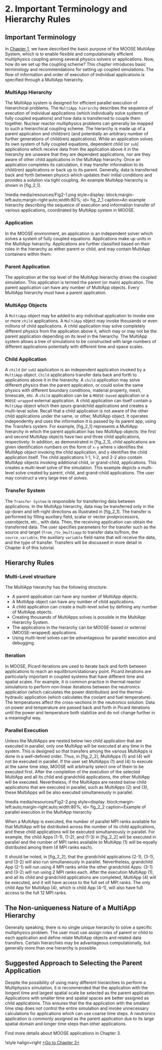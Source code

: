 # 2. Important Terminology and Hierarchy Rules

## Important Terminology

In [Chapter 1](/chp_1_motives.md), we have described the basic purpose of the MOOSE MultiApp System, which is to enable flexible and computationally efficient multiphysics coupling among several physics solvers or applications. Now, how do we set up the coupling scheme? This chapter introduces basic terminology and recommendations for setting up coupled simulations. The flow of information and order of execution of individual applications is specified through a MultiApp hierarchy.

### MultiApp Hierarchy

The MultiApp system is designed for efficient parallel execution of hierarchical problems. The `MultiApp hierarchy` describes the sequence of execution of individual applications (which individually solve systems of fully coupled equations) and how data is transferred to couple them together. Nuclear reactor multiphysics problems can generally be mapped to such a hierarchical coupling scheme. The hierarchy is made up of a parent application and child(ren) (and potentially an arbitrary number of further generations of child(ren) applications). While an application solves its own system of fully coupled equations, dependent child (or `sub`) applications which receive data from the application above it in the hierarchy are unaware that they are dependent applications, nor are they aware of other child applications in the MultiApp hierarchy. Once an application completes its calculation, it may transfer information to its child(ren) applications or back up to its parent. Generally, data is transferred back and forth between physics which updates their initial conditions and provides a solution via tight coupling. An example MultiApp hierarchy is shown in [fig_2_1].

!media media/resources/Fig2-1.png
      style=display: block;margin-left:auto;margin-right:auto;width:80%;
      id= fig_2_1
      caption=An example hierarchy describing the sequence of execution and information transfer of various applications, coordinated by MultiApp system in MOOSE.

### Application

In the MOOSE environment, an application is an independent solver which solves a system of fully coupled equations. Applications make up units in the MultiApp hierarchy. Applications are further classified based on their roles in the hierarchy as either parent or child, and may contain MultiApp containers within them.

### Parent Application

The application at the top level of the MultiApp hierarchy drives the coupled simulation. This application is termed the parent (or main) application. The parent application can have any number of MultiApp objects. Every MultiApp hierarchy must have a parent application.

### MultiApp Objects

A `MultiApp` object may be added to any individual application to invoke one or more `child` applications. A `MultiApp` object may invoke thousands or even millions of child applications. A child application may solve completely different physics from the application above it, which may or may not be the parent application depending on its level in the hierarchy. The MultiApp system allows a tree of simulations to be constructed with large numbers of different applications potentially with different time and space scales.

### Child Application

A `child` (or `sub`) application is an independent application invoked by a `MultiApp` object. `Child` applications transfer data back and forth to applications above it in the hierarchy. A `child` application may solve different physics than the parent application, or could solve the same physics with different boundary conditions, material property, mesh, timescale, etc. A `child` application can be a `MOOSE-based` application or a `MOOSE-wrapped` external application. A child application can itself contain a `MultiApp` object which then spurs grandchild applications and creates a multi-level solve. Recall that a child application is not aware of the other child applications under the same, or other, MultiApp object. It operates independently and uses the information it is passed by its parent app, using the Transfers system.
For example, [fig_2_1] represents a MultiApp hierarchy in which the parent application has two MultiApp objects: the first and second MultiApp objects have two and three child applications, respectively. In addition, as demonstrated in [fig_2_1], child applications are given identification numbers on the form of `x-y` where x identifies the MultiApp object invoking the child application, and y identifies the child application itself. The child applications 1-1, 1-2, and 2-2 also contain MultiApp objects invoking additional child, or grand-child, applications. This creates a multi-level solve of the simulation. This example depicts a multi-level solve created by parent, child, and grand-child applications. The user may construct a very large tree of solves.


### Transfer System

The `Transfer System` is responsible for transferring data between applications. In the MultiApp hierarchy, data may be transferred only in the up-down and left-right directions as illustrated in [fig_2_1]. The transfer is performed by filling auxiliary field, scalar or vector postprocessors, userobjects, etc., with data. Then, the receiving application can obtain the transferred data. The user specifies parameters for the transfer such as the source and target (`from_/to_`)`multiapp` to transfer data to/from, the `source_variable`, the auxiliary `variable` field name that will receive the data, and the type of transfer. Transfers will be discussed in more detail in Chapter 4 of this tutorial.

## Hierarchy Rules

### Multi-Level structure

The MultiApp hierarchy has the following structure:

- A parent application can have any number of MultiApp objects.
- A MultiApp object can have any number of child applications.
- A child application can create a multi-level solve by defining any number of MultiApp objects.
- Creating thousands of MultiApps solves is possible in the MultiApp Hierarchy System.
- The applications in the hierarchy can be MOOSE-based or external (MOOSE-wrapped) applications.  
- Using multi-level solves can be advantageous for parallel execution and debugging.


### Iteration

In MOOSE, Picard iterations are used to iterate back and forth between applications to reach an equilibrium/stationary point. Picard iterations are particularly important in coupled systems that have different time and spatial scales. For example, it is common practice in thermal reactor simulations to perform non-linear iterations between the neutronics application (which calculates the power distribution) and the thermal-hydraulic application (which calculates the coolant and fuel temperature). The temperatures affect the cross-sections in the neutronics solution. Data on power and temperature are passed back and forth in Picard iterations until the power and temperature both stabilize and do not change further in a meaningful way.

### Parallel Execution

Unless the MultiApps are nested below two child application that are executed in parallel, only one MultiApp will be executed at any time in the system. This is designed so that transfers among the various MultiApps is done in a well-defined order. Thus, in [fig_2_2], MultiApps (1) and (4) will not be executed in parallel. If the user set MultiApps (1) and (4) to execute at the same time step, MOOSE will arbitrarily select one of them to be executed first. After the completion of the execution of the selected MultiApp and all its child and grandchild applications, the other MultiApp will be executed. Nevertheless, if the MultiApps are nested below child applications that are executed in parallel, such as MultiApps (2) and (3), these MultiApps will be also executed simultaneously in parallel.

!media media/resources/Fig2-2.png
      style=display: block;margin-left:auto;margin-right:auto;width:80%;
      id= fig_2_2
      caption=Example of parallel execution in the MultiApp hierarchy

When a MultiApp is executed, the number of parallel MPI ranks available for that MultiApp will be distributed across the number of its child applications, and these child applications will be executed simultaneously in parallel. For example, the child Apps (1-1), (1-2), and (1-3) in [fig_2_2] will be executed in parallel and the number of MPI ranks available to MultiApp (1) will be equally distributed among them (4 MPI ranks each).

It should be noted, in [fig_2_2], that the grandchild applications (2-1), (3-1), and (3-2) will also run simultaneously in parallel. Nevertheless, grandchild App (2-1) will run using 4 MPI ranks while the other grandchild Apps: (3-1) and (3-2) will run using 2 MPI ranks each. After the execution MultiApp (1), and all its child and grandchild applications are completed, MultiApp (4) will be executed, and it will have access to the full set of MPI ranks. The only child App for MultiApp (4), which is child App (4-1), will also have full access to the full 12 MPI ranks.

## The Non-uniqueness Nature of a MultiApp Hierarchy

Generally speaking, there is no single unique hierarchy to solve a specific multiphysics problem.  The user must use assign roles of parent or child to each application and define relate MultiApp objects and related data transfers. Certain hierarchies may be advantageous computationally, but generally more than one hierarchy is possible.

## Suggested Approach to Selecting the Parent Application

Despite the possibility of using many different hierarchies to perform a Multiphysics simulation, it is recommended that the application with the longest time and largest spatial scale be selected as the parent application. Applications with smaller time and spatial spaces are better assigned as child applications. This ensures that the the application with the smallest time step does not control the entire simulation and invoke unnecessary calculations for applications which can use coarse time steps. A neutronics application is commonly assigned as the parent application due to its large spatial domain and longer time steps than other applications.

Find more details about MOOSE applications in Chapter 3.

!style halign=right
[+Go to Chapter 3+](/chp_3_applications.md)

